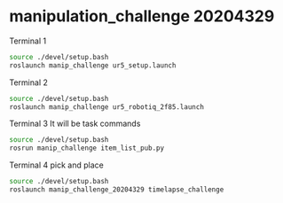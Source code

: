 # manipulation_challenge 20204329

Terminal 1
~~~~bash
source ./devel/setup.bash
roslaunch manip_challenge ur5_setup.launch
~~~~

Terminal 2
~~~~bash
source ./devel/setup.bash
roslaunch manip_challenge ur5_robotiq_2f85.launch
~~~~

Terminal 3
It will be task commands
~~~~bash
source ./devel/setup.bash
rosrun manip_challenge item_list_pub.py
~~~~

Terminal 4
pick and place
~~~~bash
source ./devel/setup.bash
roslaunch manip_challenge_20204329 timelapse_challenge
~~~~
